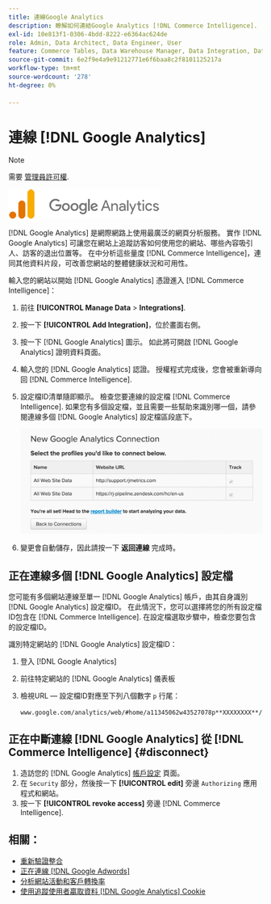 ```yaml
---
title: 連線Google Analytics
description: 瞭解如何連結Google Analytics [!DNL Commerce Intelligence].
exl-id: 10e813f1-0306-4bdd-8222-e6364ac624de
role: Admin, Data Architect, Data Engineer, User
feature: Commerce Tables, Data Warehouse Manager, Data Integration, Data Import/Export
source-git-commit: 6e2f9e4a9e91212771e6f6baa8c2f8101125217a
workflow-type: tm+mt
source-wordcount: '278'
ht-degree: 0%

---
```


# 連線 [!DNL Google Analytics]

>[!NOTE]
>
>需要 [管理員許可權](../../../administrator/user-management/user-management.md).

![](../../../assets/google-analytics-logo.png)

[!DNL Google Analytics] 是網際網路上使用最廣泛的網頁分析服務。 實作 [!DNL Google Analytics] 可讓您在網站上追蹤訪客如何使用您的網站、哪些內容吸引人、訪客的退出位置等。 在中分析這些量度 [!DNL Commerce Intelligence]，連同其他資料片段，可改善您網站的整體健康狀況和可用性。

輸入您的網站以開始 [!DNL Google Analytics] 憑證進入 [!DNL Commerce Intelligence]：

1. 前往 **[!UICONTROL Manage Data** > **Integrations]**.

1. 按一下 **[!UICONTROL Add Integration]**，位於畫面右側。

1. 按一下 [!DNL Google Analytics] 圖示。 如此將可開啟 [!DNL Google Analytics] 證明資料頁面。

1. 輸入您的 [!DNL Google Analytics] 認證。 授權程式完成後，您會被重新導向回 [!DNL Commerce Intelligence].

1. 設定檔ID清單隨即顯示。 檢查您要連線的設定檔 [!DNL Commerce Intelligence]. 如果您有多個設定檔，並且需要一些幫助來識別哪一個，請參閱連線多個 [!DNL Google Analytics] 設定檔區段底下。

   ![](../../../assets/list-profile-id.png)<!--{: width="600px"}-->

1. 變更會自動儲存，因此請按一下 **返回連線** 完成時。

## 正在連線多個 [!DNL Google Analytics] 設定檔

您可能有多個網站連線至單一 [!DNL Google Analytics] 帳戶，由其自身識別 [!DNL Google Analytics] 設定檔ID。 在此情況下，您可以選擇將您的所有設定檔ID包含在 [!DNL Commerce Intelligence]. 在設定檔選取步驟中，檢查您要包含的設定檔ID。

識別特定網站的 [!DNL Google Analytics] 設定檔ID：

1. 登入 [!DNL Google Analytics]
1. 前往特定網站的 [!DNL Google Analytics] 儀表板
1. 檢視URL — 設定檔ID對應至下列八個數字 `p` 行尾：

   `www.google.com/analytics/web/#home/a11345062w43527078p**XXXXXXXX**/`

## 正在中斷連線 [!DNL Google Analytics] 從 [!DNL Commerce Intelligence] {#disconnect}

1. 造訪您的 [!DNL Google Analytics] [帳戶設定](https://accounts.google.com/) 頁面。
1. 在 `Security` 部分，然後按一下 **[!UICONTROL edit]** 旁邊 `Authorizing` 應用程式和網站。
1. 按一下 **[!UICONTROL revoke access]** 旁邊 [!DNL Commerce Intelligence].

## 相關：

* [重新驗證整合](https://experienceleague.adobe.com/docs/commerce-knowledge-base/kb/how-to/mbi-reauthenticating-integrations.html)
* [正在連線 [!DNL Google Adwords]](../integrations/google-adwords.md)
* [分析網站活動和客戶轉換率](../../analysis/web-act-cust-conversion.md)
* [使用追蹤使用者贏取資料 [!DNL Google Analytics] Cookie](../../analysis/google-track-user-acq.md)
